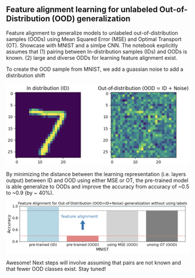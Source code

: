 ## Feature alignment learning for unlabeled Out-of-Distribution (OOD) generalization 

Feature alignment to generalize models to unlabeled out-of-distribution samples (OODs) using Mean Squared Error (MSE) and Optimal Transport (OT). Showcase with MNIST and a simlpe CNN. The notebook explicitly assumes that (1) pairing between In-distribution samples (IDs) and OODs is known. (2) large and diverse ODDs for learning feature alignment exist.


To create the OOD sample from MNIST, we add a guassian noise to add a distribution shift


![](./samples.png)


By minimizing the distance between the learning representation (i.e. layers output) between ID and OOD using either MSE or OT, the pre-trained model is able generalize to OODs and improve the accuracy from accuracy of ~0.5 to ~0.9 (by ~ 40%).


![](./results.png)


Awesome! Next steps will involve assuming that pairs are not known and that fewer OOD classes exist. Stay tuned!
